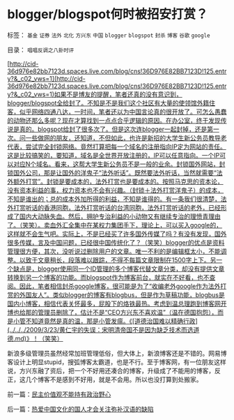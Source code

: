 # blogger/blogspot何时被招安打赏？

标签： `基金` `证券` `法外` `北化` `方兴东` `中国` `blogger` `blogspot` `封杀` `博客` `谷歌` `google` 

目录： `唱唱反调之八卦时评`

[http://cid-36d976e82bb7123d.spaces.live.com/blog/cns!36D976E82BB7123D!125.entry?&_c02_vws=1](http://cid-36d976e82bb7123d.spaces.live.com/blog/cns!36D976E82BB7123D!125.entry?&_c02_vws=1)如果不是博友的提醒，笔者还真的没有意识到，blogger/blogspot全给封了。不知是不是我们这个社区有大量的使领馆外籍住客，似乎网络四通八达，一时间，笔者还以为中国言论真的很开放了。可怎么愚蠢的动物还那么多呢？现在才算找到一点点合乎逻辑的原因。在办公室，终于发现传说是真的。blogspot给封了很多次了。但是这次连blogger一起封掉，还是第一次。问一些做网的朋友，还知道，不但如此，也许是新招的大学生新公务员教导老代表，尝试完全封锁网络。竟然打算把每一个域名的注册指向IP定为网站的责任。这是比较搞笑的，要知道，域名是全世界开放注册的，IP可以任意指向。一个IP可以对应N个域名。看来，这帮大学生新公务员不是一般的业余。封锁国外网站，封锁国外公司，那是让国外的洋鬼子“法外听话”。既然要法外听话，当然就需要“法外额外打赏”。封锁是要成本的，法外打赏也是要成本的。按照马克思的资本论，没有资本利益的事，权力资本也不会有兴趣。（封锁＋法外打赏洋鬼子）的成本，不知是谁出的；总的成本外加所得的利益，不知是谁得的。有一条我们很清楚，法外打赏听话的香港同胞，法外打赏听话的台湾同胞，法外打赏听话的老外，已经形成了国内大动脉失血。然后，拥护专治利益的小动物又有继续专治的理愤青理由了。（笑笑）。卖血外汇全集中在某权力集团手下，理论上，可以买入google的，这样就不会生气吧。实际上，不是已经买了许多国外传媒了吗？有没有发现，国外很多传媒，言及中国问题，已经很中国传统化了？（笑笑）blogger的优点是资料管理很方便，其次，没听说过删除用户的文章。唯一不利的是编辑框太小，不能调整。以致于文章稍长，段落难以跟踪，不得不每篇文章限制在1500字上下。另一个缺点是，blogger使用同一个ID管理的多个博客代替文章分类，却没有提供文章转换到另一个博客的功能。而blogspot作为博客前台，就实在不好看，也不查阅。因此，笔者相信封杀google博客，很可能是为了“收编老外google作为法外打赏的外国友人”。类似blogger的博客有blogbus，但是作为草稿功能，blogbus是国内小博客，相信代表关怀最多，屁股下的烙铁最热。考虑到温总理跑到博客网开博也给那的管理员删除了，估计不是“CEO方兴东不喜欢温”（温在德国抱怨），而是小管不知道竟然是真的温，那是小管发瘟。《[道德治国难以精确行政](../../../2009/3/23/黄仁宇的失误：宋明清帝国不是因为缺乏技术而选道德.md)》！（笑笑）

新浪多级管理员虽然经常加班管理低俗，但大体上，新浪博客还是不错的。网易博客设计上明显stupid，搜弧博客太霸道，也是不行。至于博客网，有一位朋友这样说，方兴东融了资后，把一个不好用还凑合的博客，升级成了不能用的博客，反正，这几个博客不是感到不好用，就是不会用。所以也没打算到处搬家。

前一篇：[民主价值观不能持有政治野心](../../../2009/5/17/民主价值观不能持有政治野心.md)

后一篇：[热爱中国文化的国人才会关注弥补汉语的缺陷](../../../2009/5/18/热爱中国文化的国人才会关注弥补汉语的缺陷.md)